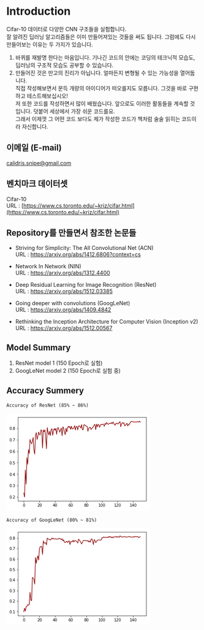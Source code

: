 # Introduction  
Cifar-10 데이터로 다양한 CNN 구조들을 실험합니다.  
잘 알려진 딥러닝 알고리즘들은 이미 만들어져있는 것들을 써도 됩니다. 그럼에도 다시 만들어보는 이유는 두 가지가 있습니다.  
1. 바퀴를 재발명 한다는 마음입니다. 기나긴 코드의 안에는 코딩의 테크닉적 모습도, 딥러닝의 구조적 모습도 공부할 수 있습니다.  
2. 만들어진 것은 만고의 진리가 아닙니다. 얼마든지 변형될 수 있는 가능성을 열어둡니다.  
   직접 작성해보면서 문득 개량의 아이디어가 떠오를지도 모릅니다. 그것을 바로 구현하고 테스트해보십시오!   
   저 또한 코드를 작성하면서 많이 배웠습니다. 앞으로도 이러한 활동들을 계속할 것입니다. 덧붙어 세상에서 가장 쉬운 코드를요.  
   그래서 이제껏 그 어떤 코드 보다도 제가 작성한 코드가 책처럼 술술 읽히는 코드이라 자신합니다.  

## 이메일 (E-mail)  
calidris.snipe@gmail.com  

## 벤치마크 데이터셋  
Cifar-10  
URL : [https://www.cs.toronto.edu/~kriz/cifar.html](https://www.cs.toronto.edu/~kriz/cifar.html) 

## Repository를 만들면서 참조한 논문들  
* Striving for Simplicity: The All Convolutional Net (ACN)  
  URL : https://arxiv.org/abs/1412.6806?context=cs  
  
* Network In Network (NIN)  
  URL : https://arxiv.org/abs/1312.4400  
  
* Deep Residual Learning for Image Recognition (ResNet)  
  URL : https://arxiv.org/abs/1512.03385  
  
* Going deeper with convolutions (GoogLeNet)  
  URL : https://arxiv.org/abs/1409.4842  

* Rethinking the Inception Architecture for Computer Vision (Inception v2)  
  URL : https://arxiv.org/abs/1512.00567  

## Model Summary 
1. ResNet model 1 (150 Epoch로 실험)  
2. GoogLeNet model 2 (150 Epoch로 실험 중)  

## Accuracy Summery  
    Accuracy of ResNet (85% ~ 86%)
![ResNet model 1](https://github.com/Doyosae/CNN_Models/blob/master/Residual%20Network/Accuracy/model%201.png)  

    Accuracy of GoogLeNet (80% ~ 81%)
![GoogLeNet model 2](https://github.com/Doyosae/CNN_Models/blob/master/GoogLe%20Network/Accuracy/model%202.png)  

